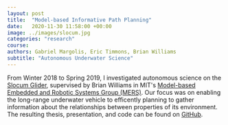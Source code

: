```yaml
---
layout: post
title:  "Model-based Informative Path Planning"
date:   2020-11-30 11:58:00 +00:00
image: ../images/slocum.jpg
categories: "research"
course: 
authors: Gabriel Margolis, Eric Timmons, Brian Williams
subtitle: "Autonomous Underwater Science"
---
```


From Winter 2018 to Spring 2019, I investigated autonomous science on the [Slocum Glider](https://www.video.teledynemarine.com/video/35861012/slocum-glider-overview), supervised by Brian Williams in MIT's [Model-based Embedded and Robotic Systems Group (MERS)](http://groups.csail.mit.edu/mers/). Our focus was on enabling the long-range underwater vehicle to efficently planning to gather information about the relationships between properties of its environment. The resulting thesis, presentation, and code can be found on [GitHub](https://github.com/gmargo11/MIPP).